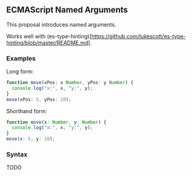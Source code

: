 ## ECMAScript Named Arguments ##

This proposal introduces named arguments.

Works well with (es-type-hinting)[https://github.com/lukescott/es-type-hinting/blob/master/README.md].

### Examples ###

Long form:
```javascript
function move(xPos: x Number, yPos: y Number) {
  console.log("x:", x, "y:", y);
}
move(xPos: 5, yPos: 10);
```

Shorthand form:
```javascript
function move(x: Number, y: Number) {
  console.log("x:", x, "y:", y);
}
move(x: 5, y: 10);
```

### Syntax ###
  TODO
